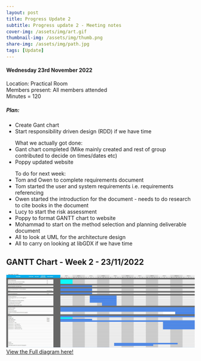 ```yaml
---
layout: post
title: Progress Update 2
subtitle: Progress update 2 - Meeting notes
cover-img: /assets/img/art.gif
thumbnail-img: /assets/img/thumb.png
share-img: /assets/img/path.jpg
tags: [Update]
---
```

<h4>Wednesday 23rd November 2022</h4> 
<p>Location: Practical Room<br>
Members present: All members attended <br>
Minutes = 120</p>
<h5>Plan:</h5>
<ul>
  <li>Create Gant chart</li>
  <li>Start responsibility driven design (RDD) if we have time</li>
</ul>
<ul>What we actually got done:
  <li>Gant chart completed (Mike mainly created and rest of group contributed to decide on times/dates etc)</li>
  <li>Poppy updated website</li>
</ul>
<ul>To do for next week:
  <li>Tom and Owen to complete requirements document</li>
    <li>Tom started the user and system requirements i.e. requirements referencing</li>
    <li>Owen started the introduction for the document - needs to do research to cite books in the document</li>
    <li>Lucy to start the risk assessment</li>
    <li>Poppy to format GANTT chart to website</li>
    <li>Mohammad to start on the method selection and planning deliverable document</li>
    <li>All to look at UML for the architecture design</li>
    <li>All to carry on looking at libGDX if we have time</li>
</ul>
<h2>GANTT Chart - Week 2 - 23/11/2022</h2>
<img src="/assets/img/gant-week2.jpg" alt="Week 2 - GANTT chart">
<a href="https://github.com/decassociation/decassociation.github.io/blob/master/assets/img/gant-week2.jpg">View the Full diagram here!</a>


